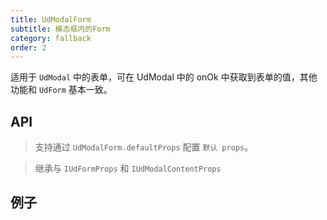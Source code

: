 ```yaml
---
title: UdModalForm
subtitle: 模态框内的Form
category: fallback
order: 2
---
```


适用于 `UdModal` 中的表单，可在 UdModal 中的 onOk 中获取到表单的值，其他功能和 `UdForm` 基本一致。

## API

> 支持通过 `UdModalForm.defaultProps` 配置 `默认 props`。

> 继承与 `IUdFormProps` 和 `IUdModalContentProps`

## 例子

<!-- ud-demo("基本用法", "该组件是用于模态框内的Form表单", "demos/basic.tsx") -->

